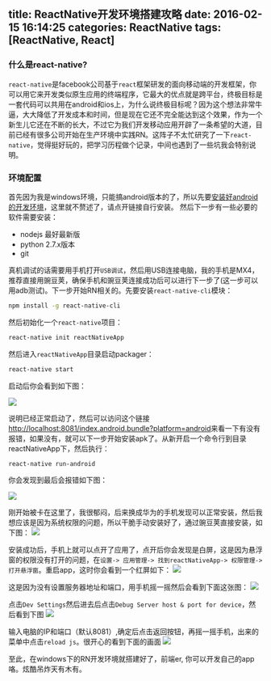 title: ReactNative开发环境搭建攻略
date: 2016-02-15 16:14:25
categories: ReactNative
tags: [ReactNative, React]
---

### 什么是react-native?
`react-native`是facebook公司基于`react`框架研发的面向移动端的开发框架，你可以用它来开发类似原生应用的终端程序，它最大的优点就是跨平台，终极目标是一套代码可以共用在android和ios上，为什么说终极目标呢？因为这个想法非常牛逼，大大降低了开发成本和时间，但是现在它还不完全能达到这个效果，作为一个新生儿它还在不断的长大，不过它为我们开发移动应用开辟了一条希望的大道，目前已经有很多公司开始在生产环境中实践RN。这阵子不太忙研究了一下`react-native`，觉得挺好玩的，把学习历程做个记录，中间也遇到了一些坑我会特别说明。

<!-- more -->

### 环境配置
首先因为我是windows环境，只能搞android版本的了，所以先要[安装好android的开发环境](http://reactnative.cn/docs/android-setup.html#content)，这里就不赘述了，请点开链接自行安装。
然后下一步有一些必要的软件需要安装：
- nodejs 最好最新版
- python 2.7.x版本
- git 

真机调试的话需要用手机打开`USB调试`，然后用USB连接电脑，我的手机是MX4，推荐直接用豌豆荚，确保手机和豌豆荚连接成功后可以进行下一步了(这一步可以用adb测试)。下一步开始RN相关的。先要安装`react-native-cli`模块：
```bash
npm install -g react-native-cli 
```
然后初始化一个`react-native`项目：
```bash
react-native init reactNativeApp
```
然后进入`reactNativeApp`目录启动packager：
```bash
react-native start
```
启动后你会看到如下图：

![](img/rn1.jpg)

说明已经正常启动了，然后可以访问这个链接[http://localhost:8081/index.android.bundle?platform=android](http://localhost:8081/index.android.bundle?platform=android)来看一下有没有报错，如果没有，就可以下一步开始安装apk了。从新开启一个命令行到目录reactNativeApp下，然后执行：
```bash
react-native run-android
```
你会发现到最后会报错如下图：

![](img/rn2.jpg)

刚开始被卡在这里了，我很郁闷，后来换成华为的手机发现可以正常安装，然后我想应该是因为系统权限的问题，所以干脆手动安装好了，通过豌豆荚直接安装，如下图：
![](img/rn3.jpg)

安装成功后，手机上就可以点开了应用了，点开后你会发现是白屏，这是因为悬浮窗的权限没有打开的问题，在`设置-> 应用管理-> 找到reactNativeApp-> 权限管理-> 打开悬浮窗`。重启app，这时你会看到一个红屏如下：
![](img/rn4.jpg)

这是因为没有设置服务器地址和端口，用手机摇一摇然后会看到下面这张图：
![](img/rn5.jpg)

点击`Dev Settings`然后进去后点击`Debug Server host & port for device`，然后看到下图
![](img/rn7.jpg)

输入电脑的IP和端口（默认8081）,确定后点击返回按钮，再摇一摇手机，出来的菜单中点击`reload js`。很开心的看到下面的画面
![](img/rn8.jpg)

至此，在windows下的RN开发环境就搭建好了，前端er, 你可以开发自己的app咯。炫酷吊炸天有木有。